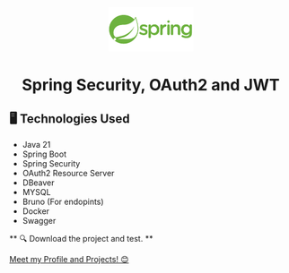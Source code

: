 <p align="center" width="100%">
    <img width="30%" src="/images/spring-logo.png"> 
</p>

<h1 align="center">
Spring Security, OAuth2 and JWT </h1>

## 🖥️ Technologies Used
- Java 21
- Spring Boot
- Spring Security
- OAuth2 Resource Server
- DBeaver
- MYSQL
- Bruno (For endopints)
- Docker
- Swagger

** 🔍 Download the project and test. **

[Meet my Profile and Projects! 😊](https://www.linkedin.com/in/yan-carlos-00a740251/)
